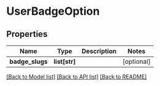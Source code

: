 # UserBadgeOption

## Properties
Name | Type | Description | Notes
------------ | ------------- | ------------- | -------------
**badge_slugs** | **list[str]** |  | [optional] 

[[Back to Model list]](../README.md#documentation-for-models) [[Back to API list]](../README.md#documentation-for-api-endpoints) [[Back to README]](../README.md)


